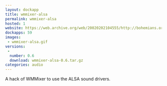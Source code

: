 ```yaml
---
layout: dockapp
title: wmmixer-alsa
permalink: wmmixer-alsa
hosted: 1
website: https://web.archive.org/web/20020202104555/http://bohemians.org/~iznogood/
dockapps: 59
images:
 - wmmixer-alsa.gif
versions:
 -
  number: 0.6
  download: wmmixer-alsa-0.6.tar.gz
categories: audio
---
```

A hack of WMMixer to use the ALSA sound drivers.
